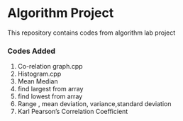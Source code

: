 # Algorithm Project
This repository contains codes from algorithm lab project
### Codes Added
1. Co-relation graph.cpp
2. Histogram.cpp
3. Mean Median
4. find largest from array
5. find lowest from array
6. Range , mean deviation, variance,standard deviation
7. Karl Pearson’s Correlation Coefficient
